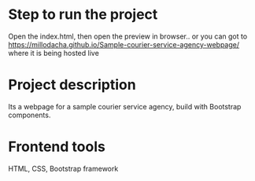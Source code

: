 # Step to run the project
Open the index.html, then open the preview in browser.. or you can got to https://millodacha.github.io/Sample-courier-service-agency-webpage/ where it is being hosted live

# Project description
Its a webpage for a sample courier service agency, build with Bootstrap components.

# Frontend tools
HTML, CSS, Bootstrap framework
